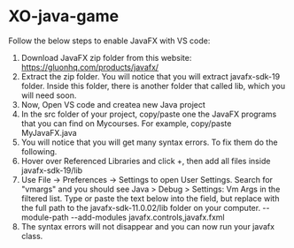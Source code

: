 # XO-java-game


Follow the below steps to enable JavaFX with VS code:

1) Download JavaFX zip folder from this website: https://gluonhq.com/products/javafx/
2) Extract the zip folder. You will notice that you will extract javafx-sdk-19 folder. Inside
this folder, there is another folder that called lib, which you will need soon.
3) Now, Open VS code and createa new Java project
4) In the src folder of your project, copy/paste one the JavaFX programs that you can find
on Mycourses. For example, copy/paste MyJavaFX.java
5) You will notice that you will get many syntax errors. To fix them do the following.
6) Hover over Referenced Libraries and click +, then add all files inside javafx-sdk-19/lib
7) Use File → Preferences → Settings to open User Settings.
Search for "vmargs" and you should see Java > Debug > Settings: Vm Args in the filtered
list.
Type or paste the text below into the field, but replace <Your JavaFX lib> with the full
path to the javafx-sdk-11.0.02/lib folder on your computer.
--module-path <Your JavaFX lib> --add-modules javafx.controls,javafx.fxml
8) The syntax errors will not disappear and you can now run your javafx class.
